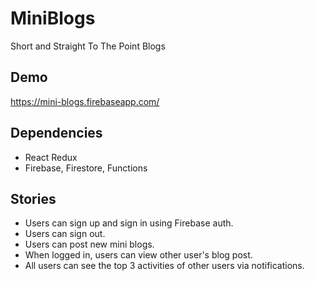 # MiniBlogs
Short and Straight To The Point Blogs

## Demo
https://mini-blogs.firebaseapp.com/

## Dependencies

* React Redux
* Firebase, Firestore, Functions

## Stories

* Users can sign up and sign in using Firebase auth.
* Users can sign out.
* Users can post new mini blogs.
* When logged in, users can view other user's blog post.
* All users can see the top 3 activities of other users via notifications.
